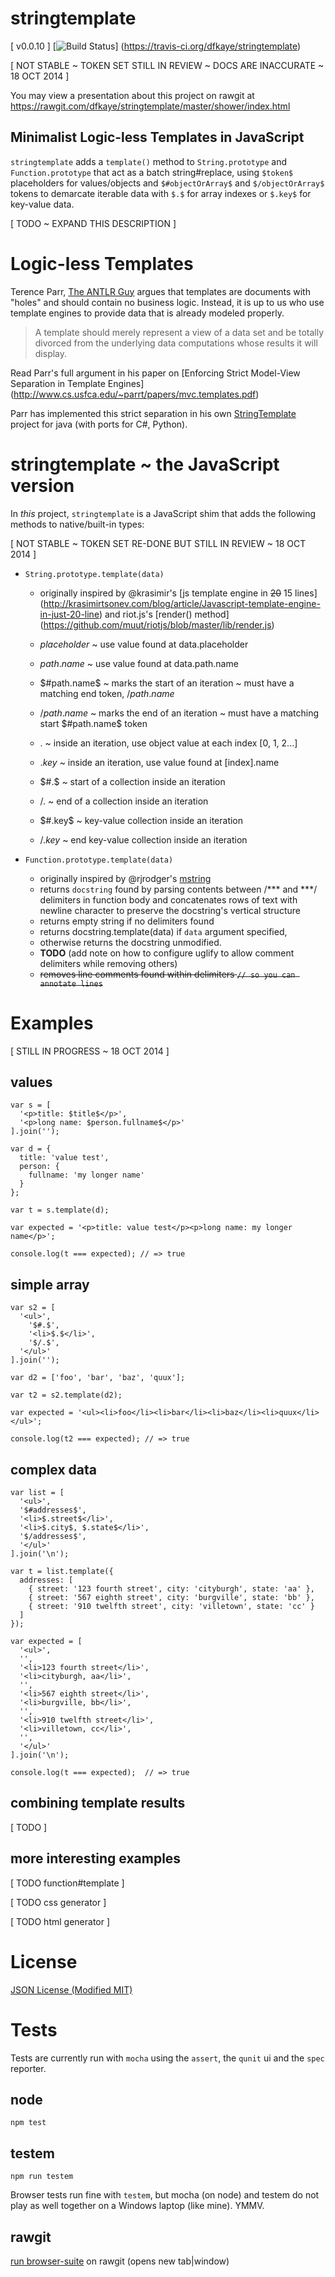 stringtemplate
==============

[ v0.0.10 ] [![Build Status](https://travis-ci.org/dfkaye/stringtemplate.png?branch=master)]
(https://travis-ci.org/dfkaye/stringtemplate)

[ NOT STABLE ~ TOKEN SET STILL IN REVIEW ~ DOCS ARE INACCURATE ~ 18 OCT 2014 ]

You may view a presentation about this project on rawgit at 
<a href='https://rawgit.com/dfkaye/stringtemplate/master/shower/index.html'
  target='_blank'>https://rawgit.com/dfkaye/stringtemplate/master/shower/index.html</a>

## Minimalist Logic-less Templates in JavaScript

`stringtemplate` adds a `template()` method to `String.prototype` and 
`Function.prototype` that act as a batch string#replace, using `$token$` 
placeholders for values/objects and `$#objectOrArray$` and `$/objectOrArray$` 
tokens to demarcate iterable data with `$.$` for array indexes or `$.key$` 
for key-value data. 

[ TODO ~ EXPAND THIS DESCRIPTION ]


# Logic-less Templates

Terence Parr, [The ANTLR Guy](https://twitter.com/the_antlr_guy) argues that 
templates are documents with "holes" and should contain no business logic. 
Instead, it is up to us who use template engines to provide data that is already 
modeled properly.

> A template should merely represent a view of a data set and be totally 
> divorced from the underlying data computations whose results it will display.

Read Parr's full argument in his paper on 
[Enforcing Strict Model-View Separation in Template Engines]
(http://www.cs.usfca.edu/~parrt/papers/mvc.templates.pdf)

Parr has implemented this strict separation in his own 
[StringTemplate](http://www.stringtemplate.org/) project for java (with ports 
for C#, Python).

# stringtemplate ~ the JavaScript version

In *this* project, `stringtemplate` is a JavaScript shim that adds the following 
methods to native/built-in types:

[ NOT STABLE ~ TOKEN SET RE-DONE BUT STILL IN REVIEW ~ 18 OCT 2014 ]

+ `String.prototype.template(data)`

  - originally inspired by @krasimir's 
      [js template engine in <del>20</del> 15 lines]
      (http://krasimirtsonev.com/blog/article/Javascript-template-engine-in-just-20-line)
    and riot.js's 
      [render() method]
      (https://github.com/muut/riotjs/blob/master/lib/render.js)
    
  - $placeholder$ ~ use value found at data.placeholder
  - $path.name$ ~ use value found at data.path.name
  - $#path.name$ ~ marks the start of an iteration ~ must have a matching end 
      token, $/path.name$
  - $/path.name$ ~ marks the end of an iteration ~ must have a matching start
      $#path.name$ token
  - $.$ ~ inside an iteration, use object value at each index [0, 1, 2...]
  - $.key$ ~ inside an iteration, use value found at [index].name
  - $#.$ ~ start of a collection inside an iteration
  - $/.$ ~ end of a collection inside an iteration
  - $#.key$ ~ key-value collection inside an iteration  
  - $/.key$ ~ end key-value collection inside an iteration
  
+ `Function.prototype.template(data)`

  - originally inspired by @rjrodger's 
      [mstring](https://github.com/rjrodger/mstring)
  - returns `docstring` found by parsing contents between /*** and ***/ 
    delimiters in function body and concatenates rows of text with newline 
    character to preserve the docstring's vertical structure
  - returns empty string if no delimiters found
  - returns docstring.template(data) if `data` argument specified, 
  - otherwise returns the docstring unmodified.   
  - __TODO__ (add note on how to configure uglify to allow comment delimiters while 
      removing others)
  - <del>removes line comments found within delimiters `// so you can annotate lines` </del>

# Examples

[ STILL IN PROGRESS ~ 18 OCT 2014 ]

## values

    var s = [
      '<p>title: $title$</p>',
      '<p>long name: $person.fullname$</p>'
    ].join('');

    var d = {
      title: 'value test',
      person: {
        fullname: 'my longer name'
      }
    };

    var t = s.template(d);

    var expected = '<p>title: value test</p><p>long name: my longer name</p>';

    console.log(t === expected); // => true
    
## simple array

    var s2 = [
      '<ul>',
        '$#.$',
        '<li>$.$</li>',
        '$/.$',
      '</ul>'
    ].join('');

    var d2 = ['foo', 'bar', 'baz', 'quux'];

    var t2 = s2.template(d2);

    var expected = '<ul><li>foo</li><li>bar</li><li>baz</li><li>quux</li></ul>';

    console.log(t2 === expected); // => true
    
## complex data 

    var list = [
      '<ul>', 
      '$#addresses$', 
      '<li>$.street$</li>', 
      '<li>$.city$, $.state$</li>', 
      '$/addresses$', 
      '</ul>'
    ].join('\n');

    var t = list.template({ 
      addresses: [
        { street: '123 fourth street', city: 'cityburgh', state: 'aa' },
        { street: '567 eighth street', city: 'burgville', state: 'bb' },
        { street: '910 twelfth street', city: 'villetown', state: 'cc' }
      ]
    });
    
    var expected = [
      '<ul>',
      '',
      '<li>123 fourth street</li>',
      '<li>cityburgh, aa</li>',
      '',
      '<li>567 eighth street</li>',
      '<li>burgville, bb</li>',
      '',
      '<li>910 twelfth street</li>',
      '<li>villetown, cc</li>',
      '',
      '</ul>'
    ].join('\n');

    console.log(t === expected);  // => true
  
## combining template results

  [ TODO ]
  
## more interesting examples

  [ TODO function#template ]

  [ TODO css generator ]

  [ TODO html generator ]

# License

[JSON License (Modified MIT)](./JSON.license)

# Tests

Tests are currently run with `mocha` using the `assert`, the `qunit` ui and the 
`spec` reporter.

## node

`npm test`
  
## testem

`npm run testem`

Browser tests run fine with `testem`, but mocha (on node) and testem do not play 
as well together on a Windows laptop (like mine).  YMMV.

## rawgit

<a href='https://rawgit.com/dfkaye/stringtemplate/master/test/mocha/browser-suite.html' 
   target='_blank'>run browser-suite</a> on rawgit (opens new tab|window)
